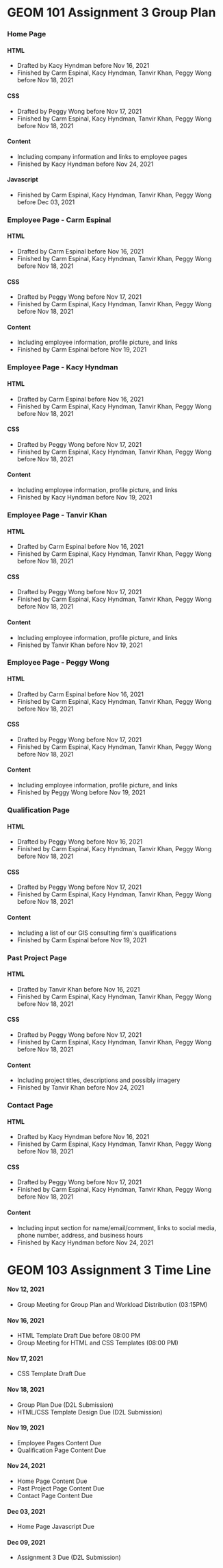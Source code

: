 # GEOM 101 Assignment 3 Group Plan

### Home Page
#### HTML
- Drafted by Kacy Hyndman before Nov 16, 2021
- Finished by Carm Espinal, Kacy Hyndman, Tanvir Khan, Peggy Wong before Nov 18, 2021
#### CSS
- Drafted by Peggy Wong before Nov 17, 2021
- Finished by Carm Espinal, Kacy Hyndman, Tanvir Khan, Peggy Wong before Nov 18, 2021
#### Content
- Including company information and links to employee pages
- Finished by Kacy Hyndman before Nov 24, 2021
#### Javascript
- Finished by Carm Espinal, Kacy Hyndman, Tanvir Khan, Peggy Wong before Dec 03, 2021

### Employee Page - Carm Espinal
#### HTML
- Drafted by Carm Espinal before Nov 16, 2021
- Finished by Carm Espinal, Kacy Hyndman, Tanvir Khan, Peggy Wong before Nov 18, 2021
#### CSS
- Drafted by Peggy Wong before Nov 17, 2021
- Finished by Carm Espinal, Kacy Hyndman, Tanvir Khan, Peggy Wong before Nov 18, 2021
#### Content
- Including employee information, profile picture, and links
- Finished by Carm Espinal before Nov 19, 2021

### Employee Page - Kacy Hyndman
#### HTML
- Drafted by Carm Espinal before Nov 16, 2021
- Finished by Carm Espinal, Kacy Hyndman, Tanvir Khan, Peggy Wong before Nov 18, 2021
#### CSS
- Drafted by Peggy Wong before Nov 17, 2021
- Finished by Carm Espinal, Kacy Hyndman, Tanvir Khan, Peggy Wong before Nov 18, 2021
#### Content
- Including employee information, profile picture, and links
- Finished by Kacy Hyndman before Nov 19, 2021

### Employee Page - Tanvir Khan
#### HTML
- Drafted by Carm Espinal before Nov 16, 2021
- Finished by Carm Espinal, Kacy Hyndman, Tanvir Khan, Peggy Wong before Nov 18, 2021
#### CSS
- Drafted by Peggy Wong before Nov 17, 2021
- Finished by Carm Espinal, Kacy Hyndman, Tanvir Khan, Peggy Wong before Nov 18, 2021
#### Content
- Including employee information, profile picture, and links
- Finished by Tanvir Khan before Nov 19, 2021

### Employee Page - Peggy Wong
#### HTML
- Drafted by Carm Espinal before Nov 16, 2021
- Finished by Carm Espinal, Kacy Hyndman, Tanvir Khan, Peggy Wong before Nov 18, 2021
#### CSS
- Drafted by Peggy Wong before Nov 17, 2021
- Finished by Carm Espinal, Kacy Hyndman, Tanvir Khan, Peggy Wong before Nov 18, 2021
#### Content
- Including employee information, profile picture, and links
- Finished by Peggy Wong before Nov 19, 2021

### Qualification Page
#### HTML
- Drafted by Peggy Wong before Nov 16, 2021
- Finished by Carm Espinal, Kacy Hyndman, Tanvir Khan, Peggy Wong before Nov 18, 2021
#### CSS
- Drafted by Peggy Wong before Nov 17, 2021
- Finished by Carm Espinal, Kacy Hyndman, Tanvir Khan, Peggy Wong before Nov 18, 2021
#### Content
- Including a list of our GIS consulting firm's qualifications
- Finished by Carm Espinal before Nov 19, 2021

### Past Project Page
#### HTML
- Drafted by Tanvir Khan before Nov 16, 2021
- Finished by Carm Espinal, Kacy Hyndman, Tanvir Khan, Peggy Wong before Nov 18, 2021
#### CSS
- Drafted by Peggy Wong before Nov 17, 2021
- Finished by Carm Espinal, Kacy Hyndman, Tanvir Khan, Peggy Wong before Nov 18, 2021
#### Content
- Including project titles, descriptions and possibly imagery
- Finished by Tanvir Khan before Nov 24, 2021

### Contact Page
#### HTML
- Drafted by Kacy Hyndman before Nov 16, 2021
- Finished by Carm Espinal, Kacy Hyndman, Tanvir Khan, Peggy Wong before Nov 18, 2021
#### CSS
- Drafted by Peggy Wong before Nov 17, 2021
- Finished by Carm Espinal, Kacy Hyndman, Tanvir Khan, Peggy Wong before Nov 18, 2021
#### Content
- Including input section for name/email/comment, links to social media, phone number, address, and business hours
- Finished by Kacy Hyndman before Nov 24, 2021

# GEOM 103 Assignment 3 Time Line

#### Nov 12, 2021
- Group Meeting for Group Plan and Workload Distribution (03:15PM)

#### Nov 16, 2021
- HTML Template Draft Due before 08:00 PM
- Group Meeting for HTML and CSS Templates (08:00 PM)

#### Nov 17, 2021
- CSS Template Draft Due

#### Nov 18, 2021
- Group Plan Due (D2L Submission)
- HTML/CSS Template Design Due (D2L Submission)

#### Nov 19, 2021
- Employee Pages Content Due
- Qualification Page Content Due

#### Nov 24, 2021
- Home Page Content Due
- Past Project Page Content Due
- Contact Page Content Due

#### Dec 03, 2021
- Home Page Javascript Due

#### Dec 09, 2021
- Assignment 3 Due (D2L Submission)